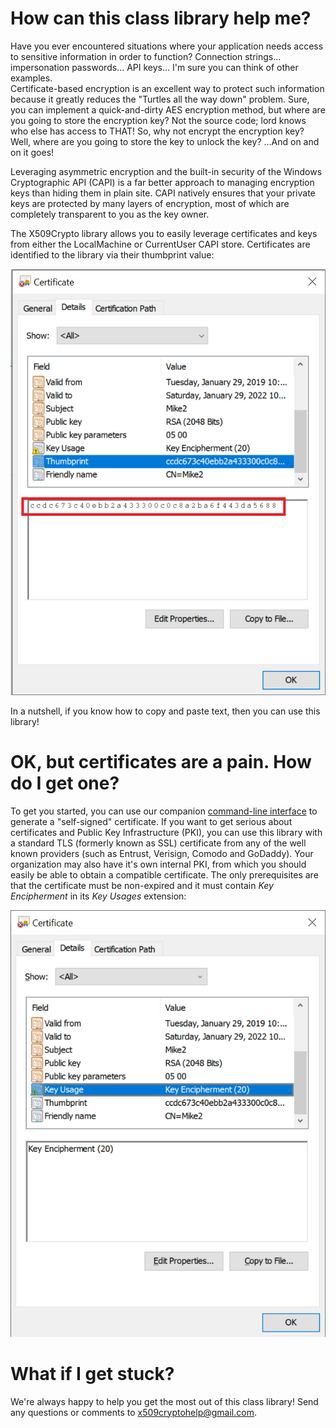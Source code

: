 # How can this class library help me?

Have you ever encountered situations where your application needs access to sensitive information in order to function? Connection strings... impersonation passwords... API keys... I'm sure you can think of other examples.  
Certificate-based encryption is an excellent way to protect such information because it greatly reduces the "Turtles all the way down" problem.  Sure, you can implement a quick-and-dirty AES encryption method, but where are you going to store the encryption key?  Not the source code; lord knows who else has access to THAT!  So, why not encrypt the encryption key?  Well, where are you going to store the key to unlock the key?  ...And on and on it goes!

Leveraging asymmetric encryption and the built-in security of the Windows Cryptographic API (CAPI) is a far better approach to managing encryption keys than hiding them in plain site. CAPI natively ensures that your private keys are protected by many layers of encryption, most of which are completely transparent to you as the key owner.  

The X509Crypto library allows you to easily leverage certificates and keys from either the LocalMachine or CurrentUser CAPI store. Certificates are identified to the library via their thumbprint value:

![intro_0](../images/intro_0.png "Certificate Thumbprint")

In a nutshell, if you know how to copy and paste text, then you can use this library!

# OK, but certificates are a pain.  How do I get one?

To get you started, you can use our companion [command-line interface](../downloads/X509Crypto_CLI_v1.0.1.zip) to generate a "self-signed" certificate.  If you want to get serious about certificates and Public Key Infrastructure (PKI), you can use this library with a standard TLS (formerly known as SSL) certificate from any of the well known providers (such as Entrust, Verisign, Comodo and GoDaddy).  Your organization may also have it's own internal PKI, from which you should easily be able to obtain a compatible certificate.  The only prerequisites are that the certificate must be non-expired and it must contain *Key Encipherment* in its _Key Usages_ extension:

![intro_1](../images/intro_1.png "Key Encipherment Certificate")

# What if I get stuck?

We're always happy to help you get the most out of this class library! Send any questions or comments to [x509cryptohelp@gmail.com](mailto:x509cryptohelp@gmail.com).
